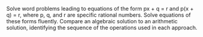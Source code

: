 Solve word problems leading to
equations of the form px + q = r
and p(x + q) = r, where p, q, and r
are specific rational numbers.
Solve equations of these forms
fluently. Compare an algebraic
solution to an arithmetic solution,
identifying the sequence of the
operations used in each approach. 
